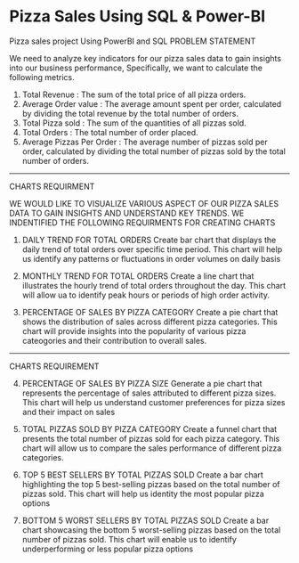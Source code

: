 # Pizza Sales Using SQL & Power-BI
Pizza sales project Using PowerBI and SQL
PROBLEM STATEMENT

We need to analyze key indicators for our pizza sales data to gain insights into our business performance, Specifically, we want to calculate the following metrics.

1) Total Revenue : The sum of the total price of all pizza orders.
2) Average Order value : The average amount spent per order, calculated by dividing the total revenue by the total number of orders.	
3) Total Pizza sold : The sum of the quantities of all pizzas sold.
4) Total Orders : The total number of order placed.
5) Average Pizzas Per Order : The average number of pizzas sold per order, calculated by dividing the total number of pizzas sold by the total number of orders.

-------------------------------------------------------------------------------------------------------------------------------------------------------------------

CHARTS REQUIRMENT

WE WOULD LIKE TO VISUALIZE VARIOUS ASPECT  OF OUR PIZZA SALES DATA TO GAIN INSIGHTS AND UNDERSTAND  KEY TRENDS. WE INDENTIFIED THE FOLLOWING REQUIRMENTS FOR CREATING CHARTS

1) DAILY TREND FOR TOTAL ORDERS 
Create bar chart that displays the daily trend of total orders over specific time period. This chart will help us identify any patterns or fluctuations in order volumes on daily basis

2) MONTHLY TREND FOR TOTAL ORDERS
Create a line chart that illustrates the hourly trend of total orders throughout the day. This chart will allow ua to identify peak hours or periods of high order activity.

3) PERCENTAGE OF SALES BY PIZZA CATEGORY
Create a pie chart that shows the distribution of sales across different pizza categories. This chart will provide insights into the popularity of various pizza cateogories and their contribution to overall sales.

-----------------------------------------------------------------------------------------------------------------------------------------------------------------------

CHARTS REQUIREMENT

4) PERCENTAGE OF SALES BY PIZZA SIZE
Generate a pie chart that represents the percentage of sales attributed to different pizza sizes. This chart will help us understand customer preferences for pizza sizes and their impact on sales

5) TOTAL PIZZAS SOLD BY PIZZA CATEGORY
Create a funnel chart that presents the total number of pizzas sold for each pizza category. This chart will allow us to compare the sales performance of different pizza categories.

6) TOP 5 BEST SELLERS BY TOTAL PIZZAS SOLD
Create a bar chart highlighting the top 5 best-selling pizzas based on the total number of pizzas sold.
This chart will help us identity the most popular pizza options

7) BOTTOM 5 WORST SELLERS BY TOTAL PIZZAS SOLD
Create a bar chart showcasing the bottom 5 worst-selling pizzas based on the total number of pizzas sold.
This chart will enable us to identify underperforming or less popular pizza options










